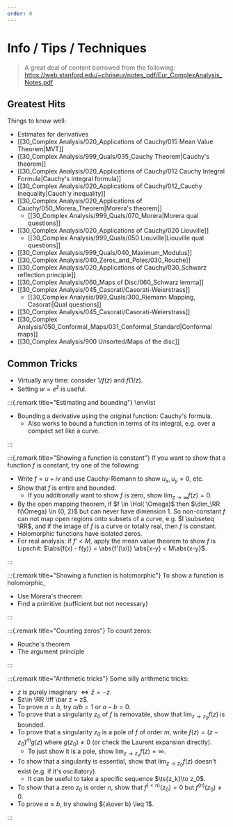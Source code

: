```yaml
---
order: 0
---
```


# Info / Tips / Techniques

> A great deal of content borrowed from the following: <https://web.stanford.edu/~chriseur/notes_pdf/Eur_ComplexAnalysis_Notes.pdf>

## Greatest Hits

Things to know well:

- Estimates for derivatives
- [[30_Complex Analysis/020_Applications of Cauchy/015 Mean Value Theorem|MVT]]
- [[30_Complex Analysis/999_Quals/035_Cauchy Theorem|Cauchy's theorem]]
- [[30_Complex Analysis/020_Applications of Cauchy/012 Cauchy Integral Formula|Cauchy's integral formula]]
- [[30_Complex Analysis/020_Applications of Cauchy/012_Cauchy Inequality|Cauch'y inequality]]
- [[30_Complex Analysis/020_Applications of Cauchy/050_Morera_Theorem|Morera's theorem]]
	- [[30_Complex Analysis/999_Quals/070_Morera|Morera qual questions]]
- [[30_Complex Analysis/020_Applications of Cauchy/020 Liouville]]
	- [[30_Complex Analysis/999_Quals/050 Liouville|Liouville qual questions]]
- [[30_Complex Analysis/999_Quals/040_Maximum_Modulus]]
- [[30_Complex Analysis/040_Zeros_and_Poles/030_Rouche]]
- [[30_Complex Analysis/020_Applications of Cauchy/030_Schwarz reflection principle]]
- [[30_Complex Analysis/060_Maps of Disc/060_Schwarz lemma]]
- [[30_Complex Analysis/045_Casorati/Casorati-Weierstrass]]
	- [[30_Complex Analysis/999_Quals/300_Riemann Mapping, Casorati|Qual questions]]
- [[30_Complex Analysis/045_Casorati/Casorati-Weierstrass]]
- [[30_Complex Analysis/050_Conformal_Maps/031_Conformal_Standard|Conformal maps]]
- [[30_Complex Analysis/900 Unsorted/Maps of the disc]]


## Common Tricks

- Virtually any time: consider $1/f(z)$ and $f(1/z)$.
- Setting $w=e^z$ is useful.


:::{.remark title="Estimating and bounding"}
\envlist

- Bounding a derivative using the original function: Cauchy's formula.
  - Also works to bound a function in terms of its integral, e.g. over a compact set like a curve.

:::


:::{.remark title="Showing a function is constant"}
If you want to show that a function $f$ is constant, try one of the following:

- Write $f = u + iv$ and use Cauchy-Riemann to show $u_x, u_y = 0$, etc.
- Show that $f$ is entire and bounded.
  - If you additionally want to show $f$ is zero, show $\lim_{z\to\infty} f(z) = 0$.
- By the open mapping theorem, if $f \in \Hol( \Omega)$ then $\dim_\RR f(\Omega) \in {0, 2}$ but can never have dimension 1. So non-constant $f$ can not map open regions onto subsets of a curve, e.g. $I \subseteq \RR$, and if the image of $f$ is a curve or totally real, then $f$ is constant.
- Holomorphic functions have isolated zeros.
- For real analysis: if $f' < M$, apply the mean value theorem to show $f$ is Lipschit: $\abs{f(x) - f(y)} = \abs{f'(\xi)} \abs{x-y} < M\abs{x-y}$.

:::

:::{.remark title="Showing a function is holomorphic"}
To show a function is holomorphic,

- Use Morera's theorem
- Find a primitive (sufficient but not necessary)

:::

:::{.remark title="Counting zeros"}
To count zeros:

- Rouche's theorem
- The argument principle

:::

:::{.remark title="Arithmetic tricks"}
Some silly arithmetic tricks:

- $z$ is purely imaginary $\iff \bar{z} = -z$.
- $z\in \RR \iff \bar z = z$.
- To prove $a=b$, try $a/b = 1$ or $a-b=0$.
- To prove that a singularity $z_0$ of $f$ is removable, show that $\lim_{z\to z_0} f(z)$ is bounded.
- To prove that a singularity $z_0$ is a pole of $f$ of order $m$, write $f(z) = (z-z_0)^mg(z)$ where $g(z_0)\neq 0$ (or check the Laurent expansion directly).
  - To just show it is a pole, show $\lim_{z\to z_o}f(z) = \infty$.
- To show that a singularity is essential, show that $\lim_{z\to z_0} f(z)$ doesn't exist (e.g. if it's oscillatory).
  - It can be useful to take a specific sequence $\ts{z_k}\to z_0$.
- To show that a zero $z_0$ is order $n$, show that $f^{(<n)}(z_0) = 0$ but $f^{(n)}(z_0) \neq 0$.
- To prove $a\leq b$, try showing ${a\over b} \leq 1$.

:::


